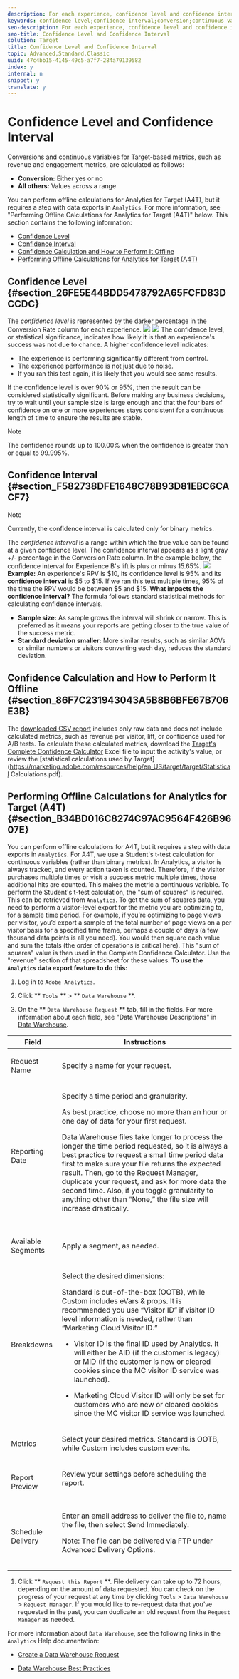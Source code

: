 ```yaml
---
description: For each experience, confidence level and confidence interval are displayed.
keywords: confidence level;confidence interval;conversion;continuous variables;conversion rate;sample size;standard deviation
seo-description: For each experience, confidence level and confidence interval are displayed.
seo-title: Confidence Level and Confidence Interval
solution: Target
title: Confidence Level and Confidence Interval
topic: Advanced,Standard,Classic
uuid: 47c4bb15-4145-49c5-a7f7-284a79139582
index: y
internal: n
snippet: y
translate: y
---
```


# Confidence Level and Confidence Interval

Conversions and continuous variables for Target-based metrics, such as revenue and engagement metrics, are calculated as follows:

* **Conversion:** Either yes or no
* **All others:** Values across a range

You can perform offline calculations for Analytics for Target (A4T), but it requires a step with data exports in `Analytics`. For more information, see "Performing Offline Calculations for Analytics for Target (A4T)" below. 
This section contains the following information:

* [Confidence Level](c_confidence_level_and_confidence_interval.md#section_26FE5E44BDD5478792A65FCFD83DCCDC)
* [Confidence Interval](c_confidence_level_and_confidence_interval.md#section_F582738DFE1648C78B93D81EBC6CACF7)
* [Confidence Calculation and How to Perform It Offline](c_confidence_level_and_confidence_interval.md#section_86F7C231943043A5B8B6BFE67B706E3B)
* [Performing Offline Calculations for Analytics for Target (A4T)](c_confidence_level_and_confidence_interval.md#section_B34BD016C8274C97AC9564F426B9607E)


## Confidence Level {#section_26FE5E44BDD5478792A65FCFD83DCCDC}

The *confidence level* is represented by the darker percentage in the Conversion Rate column for each experience. 
![](../graphics/conf_report.png)  ![](../graphics/conf_report_detail.png) 
The confidence level, or statistical significance, indicates how likely it is that an experience's success was not due to chance. A higher confidence level indicates:

* The experience is performing significantly different from control.
* The experience performance is not just due to noise.
* If you ran this test again, it is likely that you would see same results.

If the confidence level is over 90% or 95%, then the result can be considered statistically significant. Before making any business decisions, try to wait until your sample size is large enough and that the four bars of confidence on one or more experiences stays consistent for a continuous length of time to ensure the results are stable.

>[!NOTE]
>
>The confidence rounds up to 100.00% when the confidence is greater than or equal to 99.995%.



## Confidence Interval {#section_F582738DFE1648C78B93D81EBC6CACF7}


>[!NOTE]
>
>Currently, the confidence interval is calculated only for binary metrics.


The *confidence interval* is a range within which the true value can be found at a given confidence level. The confidence interval appears as a light gray +/- percentage in the Conversion Rate column. In the example below, the confidence interval for Experience B's lift is plus or minus 15.65%. 
![](../graphics/conversion_rate.png) 
**Example:** An experience's RPV is $10, its confidence level is 95% and its **confidence interval** is $5 to $15. If we ran this test multiple times, 95% of the time the RPV would be between $5 and $15. 
**What impacts the confidence interval?** The formula follows standard statistical methods for calculating confidence intervals. 

* **Sample size:** As sample grows the interval will shrink or narrow. This is preferred as it means your reports are getting closer to the true value of the success metric.
* **Standard deviation smaller:** More similar results, such as similar AOVs or similar numbers or visitors converting each day, reduces the standard deviation.


## Confidence Calculation and How to Perform It Offline {#section_86F7C231943043A5B8B6BFE67B706E3B}

The [downloaded CSV report](c_downloading-data-in-csv-file.md#concept_3F276FF2BBB2499388F97451D6DE2E75) includes only raw data and does not include calculated metrics, such as revenue per visitor, lift, or confidence used for A/B tests. 
To calculate these calculated metrics, download the [Target's Complete Confidence Calculator](https://marketing.adobe.com/resources/help/en_US/target/target/complete_confidence_calculator.xlsx) Excel file to input the activity's value, or review the [statistical calculations used by Target](https://marketing.adobe.com/resources/help/en_US/target/target/Statistical Calculations.pdf). 

## Performing Offline Calculations for Analytics for Target (A4T) {#section_B34BD016C8274C97AC9564F426B9607E}

You can perform offline calculations for A4T, but it requires a step with data exports in `Analytics`. 
For A4T, we use a Student's t-test calculation for continuous variables (rather than binary metrics). In Analytics, a visitor is always tracked, and every action taken is counted. Therefore, if the visitor purchases multiple times or visit a success metric multiple times, those additional hits are counted. This makes the metric a continuous variable. To perform the Student's t-test calculation, the "sum of squares" is required. This can be retrieved from `Analytics`. To get the sum of squares data, you need to perform a visitor-level export for the metric you are optimizing to, for a sample time period. 
For example, if you’re optimizing to page views per visitor, you’d export a sample of the total number of page views on a per visitor basis for a specified time frame, perhaps a couple of days (a few thousand data points is all you need). You would then square each value and sum the totals (the order of operations is critical here). This "sum of squares" value is then used in the Complete Confidence Calculator. Use the "revenue" section of that spreadsheet for these values.
**To use the `Analytics` data export feature to do this:** 

1. Log in to `Adobe Analytics`. 

1. Click ** `Tools` ** > ** `Data Warehouse` **. 

1. On the ** `Data Warehouse Request` ** tab, fill in the fields. 
   For more information about each field, see "Data Warehouse Descriptions" in [Data Warehouse](https://marketing.adobe.com/resources/help/en_US/reference/data_warehouse.html). 


<table id="table_0644A7F8ABCB429B85DFF8C73762619F"> 
 <thead> 
  <tr> 
   <th colname="col1" class="entry">Field</th> 
   <th colname="col2" class="entry">Instructions</th> 
  </tr>
 </thead>
 <tbody> 
  <tr> 
   <td colname="col1"> <p>Request Name</p> </td> 
   <td colname="col2"> <p>Specify a name for your request.</p> </td> 
  </tr> 
  <tr> 
   <td colname="col1"> <p>Reporting Date</p> </td> 
   <td colname="col2"> <p>Specify a time period and granularity.</p> <p>As best practice, choose no more than an hour or one day of data for your first request.</p> <p>Data Warehouse files take longer to process the longer the time period requested, so it is always a best practice to request a small time period data first to make sure your file returns the expected result. Then, go to the Request Manager, duplicate your request, and ask for more data the second time. Also, if you toggle granularity to anything other than “None,” the file size will increase drastically.</p> <p style="text-align: center;"><img href="../graphics/datawarehouse.png" id="image_D58215BCAF2B4DA3B22437C199A59418" /> </p> </td> 
  </tr> 
  <tr> 
   <td colname="col1"> <p>Available Segments</p> </td> 
   <td colname="col2"> <p>Apply a segment, as needed.</p> </td> 
  </tr> 
  <tr> 
   <td colname="col1"> <p>Breakdowns</p> </td> 
   <td colname="col2"> <p>Select the desired dimensions:</p> <p>Standard is out-of-the-box (OOTB), while Custom includes eVars &amp; props. It is recommended you use “Visitor ID” if visitor ID level information is needed, rather than “Marketing Cloud Visitor ID.”</p> <p> 
     <ul id="ul_2F4D7201447240AF974F73BD2D607F3D"> 
      <li id="li_6FF1F0D5F91C41398AA6CDE0A69E154A"> <p>Visitor ID is the final ID used by Analytics. It will either be AID (if the customer is legacy) or MID (if the customer is new or cleared cookies since the MC visitor ID service was launched).</p> </li> 
      <li id="li_5E0099C92E6C4F88A54BAA352D04E4E0"> <p>Marketing Cloud Visitor ID will only be set for customers who are new or cleared cookies since the MC visitor ID service was launched.</p> </li> 
     </ul> </p> </td> 
  </tr> 
  <tr> 
   <td colname="col1"> <p>Metrics</p> </td> 
   <td colname="col2"> <p>Select your desired metrics. Standard is OOTB, while Custom includes custom events.</p> </td> 
  </tr> 
  <tr> 
   <td colname="col1"> <p>Report Preview</p> </td> 
   <td colname="col2"> <p>Review your settings before scheduling the report.</p> <p style="text-align: center;"><img href="../graphics/datawarehouse2.png" id="image_D209CF4053204BE591CEF42BEB0C065C" /> </p> </td> 
  </tr> 
  <tr> 
   <td colname="col1"> <p>Schedule Delivery</p> </td> 
   <td colname="col2"> <p>Enter an email address to deliver the file to, name the file, then select <span class="uicontrol">Send Immediately</span>. </p> <p> <p>Note: The file can be delivered via FTP under <span class="wintitle">Advanced Delivery Options</span>. </p> </p> <p style="text-align: center;"><img href="../graphics/datawarehouse3.png" id="image_DD2DA7CA0FAB4EC78D9BC80476301576" /> </p> </td> 
  </tr> 
 </tbody> 
</table>


1. Click ** `Request this Report` **. 
   File delivery can take up to 72 hours, depending on the amount of data requested. You can check on the progress of your request at any time by clicking `Tools` > `Data Warehouse` > `Request Manager`. 
   If you would like to re-request data that you’ve requested in the past, you can duplicate an old request from the `Request Manager` as needed. 


For more information about `Data Warehouse`, see the following links in the `Analytics` Help documentation: 

* [Create a Data Warehouse Request](https://marketing.adobe.com/resources/help/en_US/reference/t_dw_create_request.html) 

* [Data Warehouse Best Practices](https://marketing.adobe.com/resources/help/en_US/reference/data_warehouse_bp.html) 


